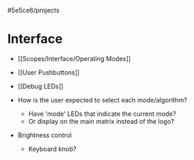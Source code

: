 #5e5ce6/projects 

# Interface

- [[Scopes/Interface/Operating Modes]]
- [[User Pushbuttons]]
- [[Debug LEDs]]

- How is the user expected to select each mode/algorithm?
	- Have 'mode' LEDs that indicate the current mode?
	- Or display on the main matrix instead of the logo?

- Brightness control
	- Keyboard knob?
